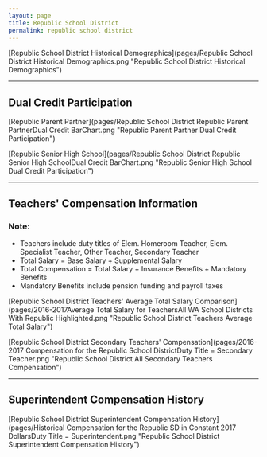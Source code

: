```yaml
---
layout: page
title: Republic School District
permalink: republic school district
---
```



[Republic School District Historical Demographics](pages/Republic School District Historical Demographics.png "Republic School District Historical Demographics")

___

## Dual Credit Participation

[Republic Parent Partner](pages/Republic School District Republic Parent PartnerDual Credit BarChart.png "Republic Parent Partner Dual Credit Participation")

[Republic Senior High School](pages/Republic School District Republic Senior High SchoolDual Credit BarChart.png "Republic Senior High School Dual Credit Participation")


___

## Teachers' Compensation Information
### Note:
- Teachers include duty titles of Elem. Homeroom Teacher, Elem. Specialist Teacher, Other Teacher, Secondary Teacher
- Total Salary = Base Salary + Supplemental Salary
- Total Compensation = Total Salary + Insurance Benefits + Mandatory Benefits
- Mandatory Benefits include pension funding and payroll taxes

[Republic School District Teachers' Average Total Salary Comparison](pages/2016-2017Average Total Salary for TeachersAll WA School Districts With Republic Highlighted.png "Republic School District Teachers Average Total Salary")

[Republic School District Secondary Teachers' Compensation](pages/2016-2017 Compensation for the Republic School DistrictDuty Title = Secondary Teacher.png "Republic School District All Secondary Teachers Compensation")


___

## Superintendent Compensation History

[Republic School District Superintendent Compensation History](pages/Historical Compensation for the Republic SD in Constant 2017 DollarsDuty Title = Superintendent.png "Republic School District Superintendent Compensation History")

